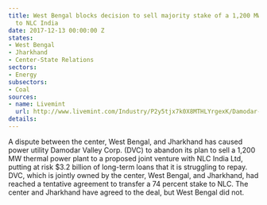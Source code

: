 ```yaml
---
title: West Bengal blocks decision to sell majority stake of a 1,200 MW thermal plant
  to NLC India
date: 2017-12-13 00:00:00 Z
states:
- West Bengal
- Jharkhand
- Center-State Relations
sectors:
- Energy
subsectors:
- Coal
sources:
- name: Livemint
  url: http://www.livemint.com/Industry/P2y5tjx7k0X8MTHLYrgexK/Damodar-Valley-Corp-scraps-plan-to-sell-plant-to-NLC-India-j.html
details: 
---
```


A dispute between the center, West Bengal, and Jharkhand has caused power utility Damodar Valley Corp. (DVC) to abandon its plan to sell a 1,200 MW thermal power plant to a proposed joint venture with NLC India Ltd, putting at risk $3.2 billion of long-term loans that it is struggling to repay. DVC, which is jointly owned by the center, West Bengal, and Jharkhand, had reached a tentative agreement to transfer a 74 percent stake to NLC. The center and Jharkhand have agreed to the deal, but West Bengal did not. 
